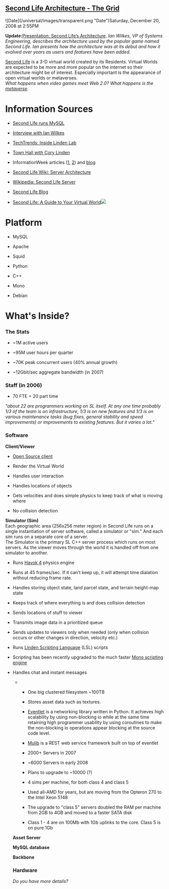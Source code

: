## [Second Life Architecture - The Grid](/blog/2008/12/20/second-life-architecture-the-grid.html)

<div class="journal-entry-tag journal-entry-tag-post-title"><span class="posted-on">![Date](/universal/images/transparent.png "Date")Saturday, December 20, 2008 at 2:55PM</span></div>

<div class="body">

**Update:**[Presentation: Second Life’s Architecture](http://www.infoq.com/news/2008/12/Second-Life-Ian-Wilkes). _Ian Wilkes, VP of Systems Engineering, describes the architecture used by the popular game named Second Life. Ian presents how the architecture was at its debut and how it evolved over years as users and features have been added._  

[Second Life](http://secondlife.com/whatis/) is a 3-D virtual world created by its Residents. Virtual Worlds are expected to be more and more popular on the internet so their architecture might be of interest. Especially important is the appearance of open virtual worlds or metaverses.  
_What happens when video games meet Web 2.0? What happens is the [metaverse](http://www.metaverseroadmap.org/overview/)_.

# Information Sources

*   [Second Life runs MySQL](http://conferences.oreillynet.com/presentations/mysql06/wilkes_ian.pdf)

*   [Interview with Ian Wilkes](http://dev.mysql.com/tech-resources/interviews/ian-wilkes-linden-lab.html)

*   [TechTrends: Inside Linden Lab](http://www.springerlink.com/content/a087424077663u0p/)

*   [Town Hall with Cory Linden](http://blog.secondlife.com/2006/12/20/town-hall-with-cory-introductory-transcript/)

*   InformationWeek articles ([1](http://www.informationweek.com/news/software/hosted/showArticle.jhtml?articleID=197800179), [2](http://www.informationweek.com/news/software/open_source/showArticle.jhtml?articleID=198500108)) and [blog](http://www.informationweek.com/blog/main/archives/2007/05/linden_lab_plan.html<br></a>)

*   [Second Life Wiki: Server Architecture](http://wiki.secondlife.com/wiki/Server_architecture)

*   [Wikipedia: Second Life Server](http://en.wikipedia.org/wiki/Second_Life#Server)

*   [Second Life Blog](http://blog.secondlife.com/2007/08/24/more-open-source-our-web-services-libraries/)
*   [Second Life: A Guide to Your Virtual World](http://www.amazon.com/gp/product/0321501667?ie=UTF8&tag=innoblog-20&linkCode=as2&camp=1789&creative=9325&creativeASIN=0321501667)![](http://www.assoc-amazon.com/e/ir?t=innoblog-20&l=as2&o=1&a=0321501667)

# Platform

*   MySQL

*   Apache

*   Squid

*   Python

*   C++

*   Mono

*   Debian

# What's Inside?

### The Stats

*   ~1M active users

*   ~95M user hours per quarter

*   ~70K peak concurrent users (40% annual growth)

*   ~12Gbit/sec aggregate bandwidth (in 2007)

### Staff (in 2006)

*   70 FTE + 20 part time

<cite>"about 22 are programmers working on SL itself. At any one time probably 1/3 of the team is on infrastructure, 1/3 is on new features and 1/3 is on various maintenance tasks (bug fixes, general stability and speed improvements) or improvements to existing features. But it varies a lot."</cite>

### Software

**Client/Viewer**

*   [Open Source client](http://wiki.secondlife.com/wiki/Source_downloads)

*   Render the Virtual World

*   Handles user interaction

*   Handles locations of objects

*   Gets velocities and does simple physics to keep track of what is moving where

*   No collision detection

**Simulator (Sim)**  
Each geographic area (256x256 meter region) in Second Life runs on a single instantiation of server software, called a simulator or "sim." And each sim runs on a separate core of a server.  
The Simulator is the primary SL C++ server process which runs on most servers. As the viewer moves through the world it is handled off from one simulator to another.

*   Runs [Havok 4](http://en.wikipedia.org/wiki/Havok_(software)) physics engine

*   Runs at 45 frames/sec. If it can't keep up, it will attempt time dialation without reducing frame rate.

*   Handles storing object state, land parcel state, and terrain height-map state

*   Keeps track of where everything is and does collision detection

*   Sends locations of stuff to viewer

*   Transmits image data in a prioritized queue

*   Sends updates to viewers only when needed (only when collision occurs or other changes in direction, velocity etc.)

*   Runs [Linden Scripting Language](http://en.wikipedia.org/wiki/Linden_Scripting_Language) (LSL) scripts

*   Scripting has been recently upgraded to the much faster [Mono scripting engine](http://wiki.secondlife.com/wiki/Mono)

*   Handles chat and instant messages
    *   *   One big clustered filesystem ~100TB

        *   Stores asset data such as textures.
        *   [Eventlet](http://wiki.secondlife.com/wiki/Eventlet) is a networking library written in Python. It achieves high scalability by using non-blocking io while at the same time retaining high programmer usability by using coroutines to make the non-blocking io operations appear blocking at the source code level.

        *   [Mulib](http://wiki.secondlife.com/wiki/Mulib) is a REST web service framework built on top of eventlet
        *   2000+ Servers in 2007

        *   ~6000 Servers in early 2008

        *   Plans to upgrade to ~10000 (?)

        *   4 sims per machine, for both class 4 and class 5

        *   Used all-AMD for years, but are moving from the Opteron 270 to the Intel Xeon 5148

        *   The upgrade to "class 5" servers doubled the RAM per machine from 2GB to 4GB and moved to a faster SATA disk

        *   Class 1 - 4 are on 100Mb with 1Gb uplinks to the core. Class 5 is on pure 1Gb

    **Asset Server**

    **MySQL database**

    **Backbone**

    ### Hardware

    _Do you have more details?_

</div>
